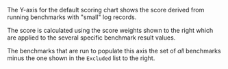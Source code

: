 The Y-axis for the default scoring chart shows the score derived from running benchmarks
with "small" log records.

The score is calculated using the score weights shown to the right
which are applied to the several specific benchmark result values.

The benchmarks that are run to populate this axis the set of _all_ benchmarks
minus the one shown in the `Excluded` list to the right.
